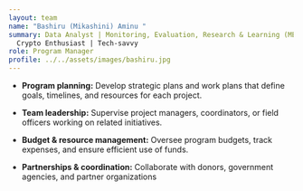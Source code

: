 ```yaml
---
layout: team
name: "Bashiru (Mikashini) Aminu "
summary: Data Analyst | Monitoring, Evaluation, Research & Learning (MERL) |
  Crypto Enthusiast | Tech-savvy
role: Program Manager
profile: ../../assets/images/bashiru.jpg
---
```



* **Program planning:** Develop strategic plans and work plans that define goals, timelines, and resources for each project.

*  **Team leadership:** Supervise project managers, coordinators, or field officers working on related initiatives.



*  **Budget & resource management:** Oversee program budgets, track expenses, and ensure efficient use of funds.

*  **Partnerships & coordination:** Collaborate with donors, government agencies, and partner organizations
